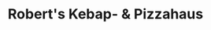 ---
title: "Robert's Kebap- & Pizzahaus"
url: /neumarkt-in-der-steiermark/roberts-kebap-und-pizzahaus/
---